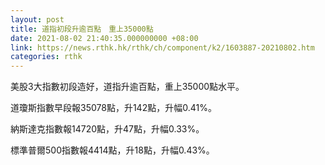```yaml
---
layout: post
title: 道指初段升逾百點　重上35000點
date: 2021-08-02 21:40:35.000000000 +08:00
link: https://news.rthk.hk/rthk/ch/component/k2/1603887-20210802.htm
categories: rthk
---
```


美股3大指數初段造好，道指升逾百點，重上35000點水平。

道瓊斯指數早段報35078點，升142點，升幅0.41%。

納斯達克指數報14720點，升47點，升幅0.33%。

標準普爾500指數報4414點，升18點，升幅0.43%。
